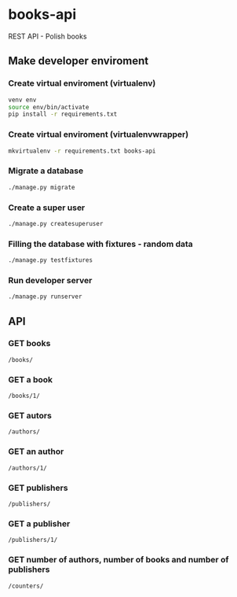 # books-api
REST API - Polish books

## Make developer enviroment

### Create virtual enviroment (virtualenv)
```bash
venv env
source env/bin/activate
pip install -r requirements.txt
```

### Create virtual enviroment (virtualenvwrapper)

```bash
mkvirtualenv -r requirements.txt books-api
```

### Migrate a database

```bash
./manage.py migrate
```

### Create a super user

```bash
./manage.py createsuperuser
```

### Filling the database with fixtures - random data

```bash
./manage.py testfixtures
```

### Run developer server

```bash
./manage.py runserver
```

## API

### GET books

```
/books/
```

### GET a book

```
/books/1/
```

### GET autors

```
/authors/
```

### GET an author

```
/authors/1/
```

### GET publishers

```
/publishers/
```

### GET a publisher

```
/publishers/1/
```

### GET number of authors, number of books and number of publishers

```
/counters/
```
